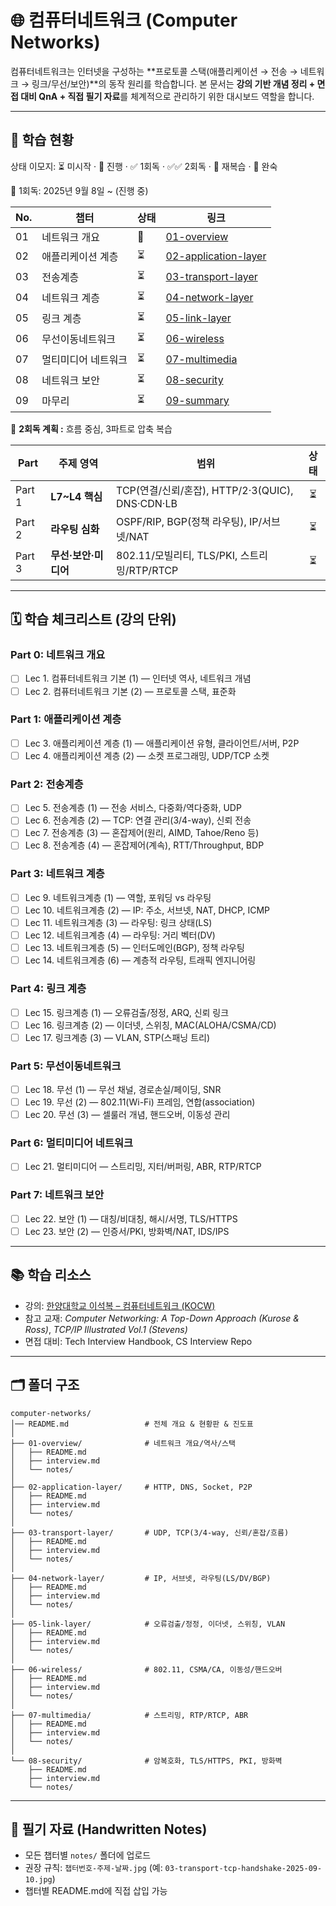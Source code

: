 # 🌐 컴퓨터네트워크 (Computer Networks)

컴퓨터네트워크는 인터넷을 구성하는 **프로토콜 스택(애플리케이션 → 전송 → 네트워크 → 링크/무선/보안)**의 동작 원리를 학습합니다.
본 문서는 **강의 기반 개념 정리 + 면접 대비 QnA + 직접 필기 자료**를 체계적으로 관리하기 위한 대시보드 역할을 합니다.

---

## 📌 학습 현황

상태 이모지: ⏳ 미시작 · 🔄 진행 · ✅ 1회독 · ✅✅ 2회독 · 🔁 재복습 · 🚀 완숙

📅 1회독: 2025년 9월 8일 \~ (진행 중)

| No. | 챕터         | 상태 | 링크                                                       |
| --- | ---------- | -- | -------------------------------------------------------- |
| 01  | 네트워크 개요    | 🔄 | [01-overview](./01-overview/README.md)                   |
| 02  | 애플리케이션 계층  | ⏳  | [02-application-layer](./02-application-layer/README.md) |
| 03  | 전송계층       | ⏳  | [03-transport-layer](./03-transport-layer/README.md)     |
| 04  | 네트워크 계층    | ⏳  | [04-network-layer](./04-network-layer/README.md)         |
| 05  | 링크 계층      | ⏳  | [05-link-layer](./05-link-layer/README.md)               |
| 06  | 무선이동네트워크   | ⏳  | [06-wireless](./06-wireless/README.md)                   |
| 07  | 멀티미디어 네트워크 | ⏳  | [07-multimedia](./07-multimedia/README.md)               |
| 08  | 네트워크 보안    | ⏳  | [08-security](./08-security/README.md)                   |
| 09  | 마무리        | ⏳  | [09-summary](./09-summary/README.md)                     |

📅 **2회독 계획 :** 흐름 중심, 3파트로 압축 복습

| Part   | 주제 영역         | 범위                                        |  상태 |
| ------ | ------------- | ----------------------------------------- | :-: |
| Part 1 | **L7\~L4 핵심** | TCP(연결/신뢰/혼잡), HTTP/2·3(QUIC), DNS·CDN·LB |  ⏳  |
| Part 2 | **라우팅 심화**    | OSPF/RIP, BGP(정책 라우팅), IP/서브넷/NAT         |  ⏳  |
| Part 3 | **무선·보안·미디어** | 802.11/모빌리티, TLS/PKI, 스트리밍/RTP/RTCP       |  ⏳  |

---

## 🗓️ 학습 체크리스트 (강의 단위)

### Part 0: 네트워크 개요

* [ ] Lec 1. 컴퓨터네트워크 기본 (1) — 인터넷 역사, 네트워크 개념
* [ ] Lec 2. 컴퓨터네트워크 기본 (2) — 프로토콜 스택, 표준화

### Part 1: 애플리케이션 계층

* [ ] Lec 3. 애플리케이션 계층 (1) — 애플리케이션 유형, 클라이언트/서버, P2P
* [ ] Lec 4. 애플리케이션 계층 (2) — 소켓 프로그래밍, UDP/TCP 소켓

### Part 2: 전송계층

* [ ] Lec 5. 전송계층 (1) — 전송 서비스, 다중화/역다중화, UDP
* [ ] Lec 6. 전송계층 (2) — TCP: 연결 관리(3/4-way), 신뢰 전송
* [ ] Lec 7. 전송계층 (3) — 혼잡제어(원리, AIMD, Tahoe/Reno 등)
* [ ] Lec 8. 전송계층 (4) — 혼잡제어(계속), RTT/Throughput, BDP

### Part 3: 네트워크 계층

* [ ] Lec 9. 네트워크계층 (1) — 역할, 포워딩 vs 라우팅
* [ ] Lec 10. 네트워크계층 (2) — IP: 주소, 서브넷, NAT, DHCP, ICMP
* [ ] Lec 11. 네트워크계층 (3) — 라우팅: 링크 상태(LS)
* [ ] Lec 12. 네트워크계층 (4) — 라우팅: 거리 벡터(DV)
* [ ] Lec 13. 네트워크계층 (5) — 인터도메인(BGP), 정책 라우팅
* [ ] Lec 14. 네트워크계층 (6) — 계층적 라우팅, 트래픽 엔지니어링

### Part 4: 링크 계층

* [ ] Lec 15. 링크계층 (1) — 오류검출/정정, ARQ, 신뢰 링크
* [ ] Lec 16. 링크계층 (2) — 이더넷, 스위칭, MAC(ALOHA/CSMA/CD)
* [ ] Lec 17. 링크계층 (3) — VLAN, STP(스패닝 트리)

### Part 5: 무선이동네트워크

* [ ] Lec 18. 무선 (1) — 무선 채널, 경로손실/페이딩, SNR
* [ ] Lec 19. 무선 (2) — 802.11(Wi-Fi) 프레임, 연합(association)
* [ ] Lec 20. 무선 (3) — 셀룰러 개념, 핸드오버, 이동성 관리

### Part 6: 멀티미디어 네트워크

* [ ] Lec 21. 멀티미디어 — 스트리밍, 지터/버퍼링, ABR, RTP/RTCP

### Part 7: 네트워크 보안

* [ ] Lec 22. 보안 (1) — 대칭/비대칭, 해시/서명, TLS/HTTPS
* [ ] Lec 23. 보안 (2) — 인증서/PKI, 방화벽/NAT, IDS/IPS

---

## 📚 학습 리소스

* 강의: [한양대학교 이석복 – 컴퓨터네트워크 (KOCW)](https://www.kocw.net/home/cview.do?cid=6166c077e545b736)
* 참고 교재: *Computer Networking: A Top-Down Approach (Kurose & Ross)*, *TCP/IP Illustrated Vol.1 (Stevens)*
* 면접 대비: Tech Interview Handbook, CS Interview Repo

---

## 🗂️ 폴더 구조

```
computer-networks/
│── README.md                 # 전체 개요 & 현황판 & 진도표
│
├── 01-overview/              # 네트워크 개요/역사/스택
│   ├── README.md
│   ├── interview.md
│   └── notes/
│
├── 02-application-layer/     # HTTP, DNS, Socket, P2P
│   ├── README.md
│   ├── interview.md
│   └── notes/
│
├── 03-transport-layer/       # UDP, TCP(3/4-way, 신뢰/혼잡/흐름)
│   ├── README.md
│   ├── interview.md
│   └── notes/
│
├── 04-network-layer/         # IP, 서브넷, 라우팅(LS/DV/BGP)
│   ├── README.md
│   ├── interview.md
│   └── notes/
│
├── 05-link-layer/            # 오류검출/정정, 이더넷, 스위칭, VLAN
│   ├── README.md
│   ├── interview.md
│   └── notes/
│
├── 06-wireless/              # 802.11, CSMA/CA, 이동성/핸드오버
│   ├── README.md
│   ├── interview.md
│   └── notes/
│
├── 07-multimedia/            # 스트리밍, RTP/RTCP, ABR
│   ├── README.md
│   ├── interview.md
│   └── notes/
│
└── 08-security/              # 암복호화, TLS/HTTPS, PKI, 방화벽
    ├── README.md
    ├── interview.md
    └── notes/
```

---

## 📝 필기 자료 (Handwritten Notes)

* 모든 챕터별 `notes/` 폴더에 업로드
* 권장 규칙: `챕터번호-주제-날짜.jpg` (예: `03-transport-tcp-handshake-2025-09-10.jpg`)
* 챕터별 README.md에 직접 삽입 가능
